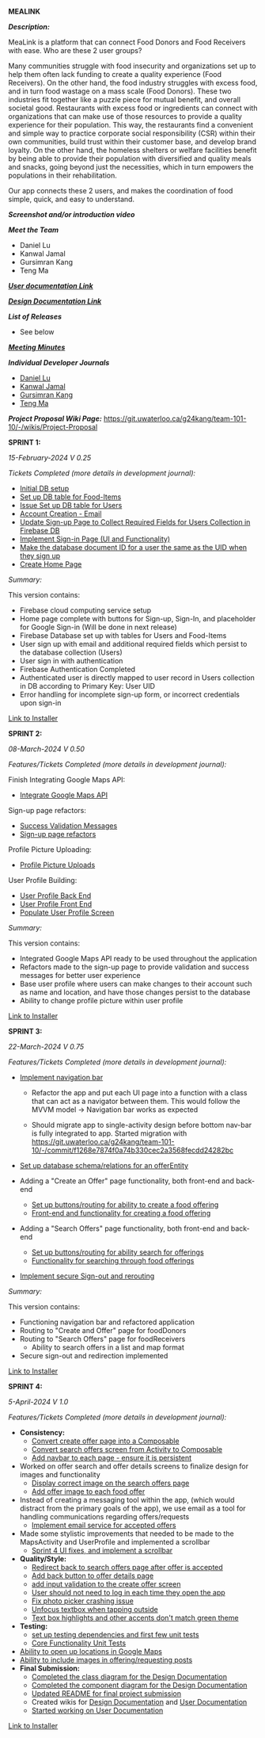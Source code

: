 **MEALINK**


**_Description:_**

MeaLink is a platform that can connect Food Donors and Food Receivers with ease. Who are these 2 user groups?

Many communities struggle with food insecurity and organizations set up to help them often lack funding to create a quality experience (Food Receivers). On the other hand, the food industry struggles with excess food, and in turn food wastage on a mass scale (Food Donors). These two industries fit together like a puzzle piece for mutual benefit, and overall societal good. Restaurants with excess food or ingredients can connect with organizations that can make use of those resources to provide a quality experience for their population. This way, the restaurants find a convenient and simple way to practice corporate social responsibility (CSR) within their own communities, build trust within their customer base, and develop brand loyalty. On the other hand, the homeless shelters or welfare facilities benefit by being able to provide their population with diversified and quality meals and snacks, going beyond just the necessities, which in turn empowers the populations in their rehabilitation.

Our app connects these 2 users, and makes the coordination of food simple, quick, and easy to understand.


**_Screenshot and/or introduction video_**

**_Meet the Team_**
- Daniel Lu
- Kanwal Jamal
- Gursimran Kang
- Teng Ma


[**_User documentation Link_**](https://git.uwaterloo.ca/g24kang/team-101-10/-/wikis/User-Documentation)

[**_Design Documentation Link_**](https://git.uwaterloo.ca/g24kang/team-101-10/-/wikis/Design-Documentation)

**_List of Releases_**
- See below

[**_Meeting Minutes_**](https://git.uwaterloo.ca/g24kang/team-101-10/-/wikis/Development-Journal)

**_Individual Developer Journals_**

- [Daniel Lu](https://git.uwaterloo.ca/g24kang/team-101-10/-/wikis/Daniel's-Journal)
- [Kanwal Jamal](https://git.uwaterloo.ca/g24kang/team-101-10/-/wikis/Kanwal's-Journal)
- [Gursimran Kang](https://git.uwaterloo.ca/g24kang/team-101-10/-/wikis/Gursimran's-Journal)
- [Teng Ma](https://git.uwaterloo.ca/g24kang/team-101-10/-/wikis/Teng's-Journal)


**_Project Proposal Wiki Page:_** https://git.uwaterloo.ca/g24kang/team-101-10/-/wikis/Project-Proposal

**SPRINT 1:**

_15-February-2024
V 0.25_


_Tickets Completed (more details in development journal):_

- [Initial DB setup](https://git.uwaterloo.ca/g24kang/team-101-10/-/issues/11)
- [Set up DB table for Food-Items](https://git.uwaterloo.ca/g24kang/team-101-10/-/issues/12)
- [Issue Set up DB table for Users](https://git.uwaterloo.ca/g24kang/team-101-10/-/issues/13)
- [Account Creation - Email](https://git.uwaterloo.ca/g24kang/team-101-10/-/issues/14)
- [Update Sign-up Page to Collect Required Fields for Users Collection in Firebase DB](https://git.uwaterloo.ca/g24kang/team-101-10/-/issues/19)
- [Implement Sign-in Page (UI and Functionality)](https://git.uwaterloo.ca/g24kang/team-101-10/-/issues/21)
- [Make the database document ID for a user the same as the UID when they sign up](https://git.uwaterloo.ca/g24kang/team-101-10/-/issues/22)
- [Create Home Page](https://git.uwaterloo.ca/g24kang/team-101-10/-/issues/23)

_Summary:_

This version contains:
- Firebase cloud computing service setup
- Home page complete with buttons for Sign-up, Sign-In, and placeholder for Google Sign-in (Will be done in next release)
- Firebase Database set up with tables for Users and Food-Items
- User sign up with email and additional required fields which persist to the database collection (Users)
- User sign in with authentication
- Firebase Authentication Completed
- Authenticated user is directly mapped to user record in Users collection in DB according to Primary Key: User UID 
- Error handling for incomplete sign-up form, or incorrect credentials upon sign-in


[Link to Installer](https://git.uwaterloo.ca/g24kang/team-101-10/-/blob/a00974858b9f8ce5d77211fa2313f23bfbac6189/Releases/v0.1/app-debug.apk)


**SPRINT 2:**

_08-March-2024
V 0.50_


_Features/Tickets Completed (more details in development journal):_

Finish Integrating Google Maps API:
- [Integrate Google Maps API](https://git.uwaterloo.ca/g24kang/team-101-10/-/issues/17)

Sign-up page refactors:
- [Success Validation Messages](https://git.uwaterloo.ca/g24kang/team-101-10/-/issues/32)
- [Sign-up page refactors](https://git.uwaterloo.ca/g24kang/team-101-10/-/issues/28)


Profile Picture Uploading:
- [Profile Picture Uploads](https://git.uwaterloo.ca/g24kang/team-101-10/-/issues/29)

User Profile Building:
- [User Profile Back End](https://git.uwaterloo.ca/g24kang/team-101-10/-/issues/26)
- [User Profile Front End](https://git.uwaterloo.ca/g24kang/team-101-10/-/issues/25)
- [Populate User Profile Screen](https://git.uwaterloo.ca/g24kang/team-101-10/-/issues/31)



_Summary:_

This version contains:
- Integrated Google Maps API ready to be used throughout the application
- Refactors made to the sign-up page to provide validation and success messages for better user experience
- Base user profile where users can make changes to their account such as name and location, and have those changes persist to the database
- Ability to change profile picture within user profile

[Link to Installer](https://git.uwaterloo.ca/g24kang/team-101-10/-/blob/bb595f2be547a1ab595df110ffdbd34e16aec338/Releases/v0.2/app-debug.apk)


**SPRINT 3:**

_22-March-2024
V 0.75_

_Features/Tickets Completed (more details in development journal):_

- [Implement navigation bar](https://git.uwaterloo.ca/g24kang/team-101-10/-/issues/34)
  - Refactor the app and put each UI page into a function with a class that can act as a navigator between them. This would follow the MVVM model -> Navigation bar works as expected

  - Should migrate app to single-activity design before bottom nav-bar is fully integrated to app. Started migration with https://git.uwaterloo.ca/g24kang/team-101-10/-/commit/f1268e7874f0a74b330cec2a3568fecdd24282bc

- [Set up database schema/relations for an offerEntity](https://git.uwaterloo.ca/g24kang/team-101-10/-/issues/7)

- Adding a "Create an Offer" page functionality, both front-end and back-end
  - [Set up buttons/routing for ability to create a food offering](https://git.uwaterloo.ca/g24kang/team-101-10/-/issues/8)
  - [Front-end and functionality for creating a food offering](https://git.uwaterloo.ca/g24kang/team-101-10/-/issues/35)

- Adding a "Search Offers" page functionality, both front-end and back-end
  - [Set up buttons/routing for ability search for offerings](https://git.uwaterloo.ca/g24kang/team-101-10/-/issues/4)
  - [Functionality for searching through food offerings](https://git.uwaterloo.ca/g24kang/team-101-10/-/issues/36)

- [Implement secure Sign-out and rerouting](https://git.uwaterloo.ca/g24kang/team-101-10/-/issues/37)

_Summary:_

This version contains:
- Functioning navigation bar and refactored application
- Routing to "Create and Offer" page for foodDonors
- Routing to "Search Offers" page for foodReceivers
  - Ability to search offers in a list and map format 
- Secure sign-out and redirection implemented


[Link to Installer](https://git.uwaterloo.ca/g24kang/team-101-10/-/blob/main/Releases/v0.3/app-debug.apk)

**SPRINT 4:**

_5-April-2024
V 1.0_

_Features/Tickets Completed (more details in development journal):_

- **Consistency:**
   - [Convert create offer page into a Composable](https://git.uwaterloo.ca/g24kang/team-101-10/-/issues/38)
   - [Convert search offers screen from Activity to Composable](https://git.uwaterloo.ca/g24kang/team-101-10/-/issues/41)
   - [Add navbar to each page - ensure it is persistent](https://git.uwaterloo.ca/g24kang/team-101-10/-/issues/43)
- Worked on offer search and offer details screens to finalize design for images and functionality
   - [Display correct image on the search offers page](https://git.uwaterloo.ca/g24kang/team-101-10/-/issues/39)
   - [Add offer image to each food offer](https://git.uwaterloo.ca/g24kang/team-101-10/-/issues/40)
- Instead of creating a messaging tool within the app, (which would distract from the primary goals of the app), we use email as a tool for handling communications regarding offers/requests
   - [Implement email service for accepted offers](https://git.uwaterloo.ca/g24kang/team-101-10/-/issues/42)
- Made some stylistic improvements that needed to be made to the MapsActivity and UserProfile and implemented a scrollbar
   - [Sprint 4 UI fixes, and implement a scrollbar](https://git.uwaterloo.ca/g24kang/team-101-10/-/issues/50)
- **Quality/Style:**
   - [Redirect back to search offers page after offer is accepted](https://git.uwaterloo.ca/g24kang/team-101-10/-/issues/44)
   - [Add back button to offer details page](https://git.uwaterloo.ca/g24kang/team-101-10/-/issues/45)
   - [add input validation to the create offer screen](https://git.uwaterloo.ca/g24kang/team-101-10/-/issues/46)
   - [User should not need to log in each time they open the app](https://git.uwaterloo.ca/g24kang/team-101-10/-/issues/48)
   - [Fix photo picker crashing issue](https://git.uwaterloo.ca/g24kang/team-101-10/-/issues/47)
   - [Unfocus textbox when tapping outside](https://git.uwaterloo.ca/g24kang/team-101-10/-/issues/27)
   - [Text box highlights and other accents don't match green theme](https://git.uwaterloo.ca/g24kang/team-101-10/-/issues/49)
- **Testing:**
   - [set up testing dependencies and first few unit tests](https://git.uwaterloo.ca/g24kang/team-101-10/-/issues/51)
   - [Core Functionality Unit Tests](https://git.uwaterloo.ca/g24kang/team-101-10/-/issues/52)
- [Ability to open up locations in Google Maps](https://git.uwaterloo.ca/g24kang/team-101-10/-/issues/6)
- [Ability to include images in offering/requesting posts](https://git.uwaterloo.ca/g24kang/team-101-10/-/issues/10)
- **Final Submission:**
   - [Completed the class diagram for the Design Documentation](https://git.uwaterloo.ca/g24kang/team-101-10/-/issues/54)
   - [Completed the component diagram for the Design Documentation](https://git.uwaterloo.ca/g24kang/team-101-10/-/issues/55)
  - [Updated README for final project submission](https://git.uwaterloo.ca/g24kang/team-101-10/-/issues/53)
  - Created wikis for [Design Documentation](https://git.uwaterloo.ca/g24kang/team-101-10/-/wikis/Design-Documentation) and [User Documentation](https://git.uwaterloo.ca/g24kang/team-101-10/-/wikis/User-Documentation)
  - [Started working on User Documentation](https://git.uwaterloo.ca/g24kang/team-101-10/-/issues/56)


[Link to Installer](https://git.uwaterloo.ca/g24kang/team-101-10/-/blob/main/Releases/v0.4/app-debug.apk)